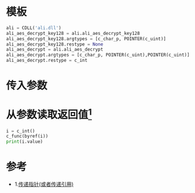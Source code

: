 # 模板
```python
ali = CDLL('ali.dll')
ali_aes_decrypt_key128 = ali.ali_aes_decrypt_key128
ali_aes_decrypt_key128.argtypes = [c_char_p, POINTER(c_uint)]
ali_aes_decrypt_key128.restype = None
ali_aes_decrypt = ali.ali_aes_decrypt
ali_aes_decrypt.argtypes = [c_char_p, POINTER(c_uint),POINTER(c_uint)]
ali_aes_decrypt.restype = c_int
```
# 传入参数
# 从参数读取返回值[<sup>1</sup>](#ref1)
```python
i = c_int()
c_func(byref(i))
print(i.value)
```
# 参考
- 1.[传递指针(或者传递引用)](https://docs.python.org/zh-cn/3/library/ctypes.html#passing-pointers-or-passing-parameters-by-reference)<a id="ref1"/>
